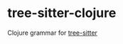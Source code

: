 tree-sitter-clojure
===========================

Clojure grammar for [tree-sitter](https://github.com/tree-sitter/tree-sitter)
